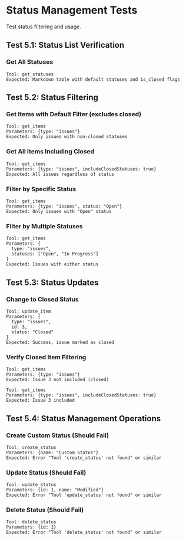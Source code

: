 # Status Management Tests

Test status filtering and usage.

## Test 5.1: Status List Verification

### Get All Statuses
```
Tool: get_statuses
Expected: Markdown table with default statuses and is_closed flags
```

## Test 5.2: Status Filtering

### Get Items with Default Filter (excludes closed)
```
Tool: get_items
Parameters: {type: "issues"}
Expected: Only issues with non-closed statuses
```

### Get All Items Including Closed
```
Tool: get_items
Parameters: {type: "issues", includeClosedStatuses: true}
Expected: All issues regardless of status
```

### Filter by Specific Status
```
Tool: get_items
Parameters: {type: "issues", status: "Open"}
Expected: Only issues with "Open" status
```

### Filter by Multiple Statuses
```
Tool: get_items
Parameters: {
  type: "issues",
  statuses: ["Open", "In Progress"]
}
Expected: Issues with either status
```

## Test 5.3: Status Updates

### Change to Closed Status
```
Tool: update_item
Parameters: {
  type: "issues",
  id: 3,
  status: "Closed"
}
Expected: Success, issue marked as closed
```

### Verify Closed Item Filtering
```
Tool: get_items
Parameters: {type: "issues"}
Expected: Issue 3 not included (closed)

Tool: get_items
Parameters: {type: "issues", includeClosedStatuses: true}
Expected: Issue 3 included
```

## Test 5.4: Status Management Operations

### Create Custom Status (Should Fail)
```
Tool: create_status
Parameters: {name: "Custom Status"}
Expected: Error "Tool 'create_status' not found" or similar
```

### Update Status (Should Fail)
```
Tool: update_status
Parameters: {id: 1, name: "Modified"}
Expected: Error "Tool 'update_status' not found" or similar
```

### Delete Status (Should Fail)
```
Tool: delete_status
Parameters: {id: 1}
Expected: Error "Tool 'delete_status' not found" or similar
```